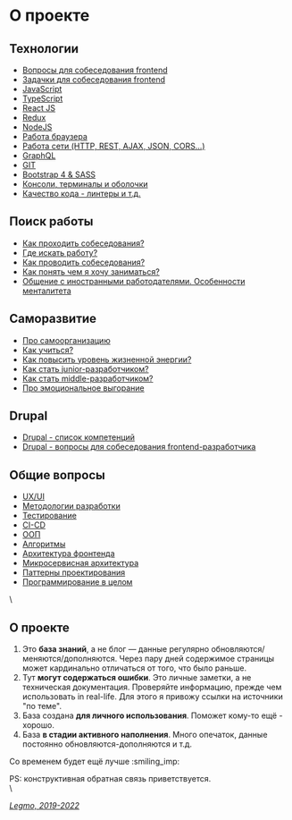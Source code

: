 # О проекте

## Технологии

* [Вопросы для собеседования frontend](jobsearch/interviewquestions.md)
* [Задачки для собеседования frontend](jobsearch/interviewtasks.md)
* [JavaScript](js/js.md)
* [TypeScript](js/typescript.md)
* [React JS](js/react.md)
* [Redux](js/redux.md)
* [NodeJS](js/nodejs.md)
* [Работа браузера](webdeveloping/browser.md)
* [Работа сети (HTTP, REST, AJAX, JSON, CORS...)](webdeveloping/network.md)
* [GraphQL](webdeveloping/graphql.md)
* [GIT](broken-reference)
* [Bootstrap 4 & SASS](jobsearch/htmlcssquestions.md)
* [Консоли, терминалы и оболочки](broken-reference)
* [Качество кода - линтеры и т.д.](js/codequality.md)

## Поиск работы

* [Как проходить собеседования?](jobsearch/interview.md)
* [Где искать работу?](jobsearch/hr-company.md)
* [Как проводить собеседования?](jobsearch/howtointerview.md)
* [Как понять чем я хочу заниматься?](jobsearch/destination.md)
* [Общение с иностранными работодателями. Особенности менталитета](broken-reference)

## Саморазвитие

* [Про самоорганизацию](selforgainzation/selforganization.md)
* [Как учиться?](selforgainzation/learning.md)
* [Как повысить уровень жизненной энергии?](selforgainzation/energy.md)
* [Как стать junior-разработчиком?](selforgainzation/gradationjunior.md)
* [Как стать middle-разработчиком?](selforgainzation/gradationmiddle.md)
* [Про эмоциональное выгорание](selforgainzation/burnout.md)

## Drupal

* [Drupal - список компетенций](broken-reference)
* [Drupal - вопросы для собеседования frontend-разработчика](jobsearch/drupalquestions.md)

## Общие вопросы

* [UX/UI](broken-reference)
* [Методологии разработки](programming/methodology.md)
* [Тестирование](programming/testing.md)
* [CI-CD](programming/ci-cd.md)
* [ООП](programming/oop.md)
* [Алгоритмы](programming/algorithms.md)
* [Архитектура фронтенда](programming/architecture.md)
* [Микросервисная архитектура](webdeveloping/microservices.md)
* [Паттерны проектирования](programming/pattern.md)
* [Программирование в целом](programming/programming.md)

\


## О проекте

1. Это **база знаний**, а не блог — данные регулярно обновляются/меняются/дополняются. Через пару дней содержимое страницы может кардинально отличаться от того, что было раньше.
2. Тут **могут содержаться ошибки**. Это личные заметки, а не техническая документация. Проверяйте информацию, прежде чем использовать in real-life. Для этого я привожу ссылки на источники "по теме".
3. База создана **для личного использования**. Поможет кому-то ещё - хорошо.
4. База **в стадии активного наполнения**. Много опечаток, данные постоянно обновляются-дополняются и т.д.

Со временем будет ещё лучше :smiling\_imp:

PS: конструктивная обратная связь приветствуется.\
\


[_Legmo, 2019-2022_](https://github.com/Legmo/notes/)
